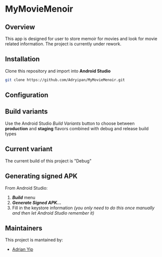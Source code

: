 # MyMovieMenoir

## Overview
This app is designed for user to store memoir for movies and look for movie related information.
The project is currently under rework.

## Installation
Clone this repository and import into **Android Studio**
```bash
git clone https://github.com/Adryipan/MyMovieMenoir.git
```

## Configuration

## Build variants
Use the Android Studio *Build Variants* button to choose between **production** and **staging** flavors combined with debug and release build types

## Current variant
The current build of this project is "Debug"


## Generating signed APK
From Android Studio:
1. ***Build*** menu
2. ***Generate Signed APK...***
3. Fill in the keystore information *(you only need to do this once manually and then let Android Studio remember it)*

## Maintainers
This project is mantained by:
* [Adrian Yip](http://github.com/Adryipan)
